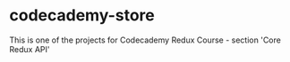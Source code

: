# codecademy-store
This is one of the projects for Codecademy Redux Course - section 'Core Redux API'
